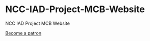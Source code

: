 # NCC-IAD-Project-MCB-Website
NCC IAD Project MCB Website

[Become a patron](https://patreon.com/asakpke)
